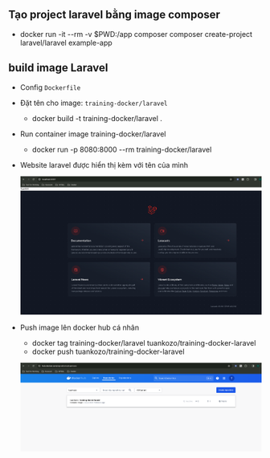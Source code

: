 ## Tạo project laravel bằng image composer
- docker run -it --rm -v $PWD:/app composer composer create-project laravel/laravel example-app

## build image Laravel 
- Config `Dockerfile`
- Đặt tên cho image: `training-docker/laravel`
  - docker build -t training-docker/laravel .
- Run container image training-docker/laravel
  - docker run -p 8080:8000 --rm training-docker/laravel
- Website laravel được hiển thị kèm với tên của mình

  ![alt text](result-1.png "Title")

- Push image lên docker hub cá nhân
  - docker tag training-docker/laravel tuankozo/training-docker-laravel
  - docker push tuankozo/training-docker-laravel

  ![alt text](result-2.png "Title")
